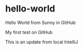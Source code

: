 # hello-world
Hello World from Sunny in GitHub

My first test on GitHub

This is an update from local IntelliJ